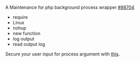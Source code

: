 A Maintenance for php background process wrapper [#88704](http://php.net/manual/en/function.exec.php#88704)

- require
 - Linux
 - nohup
- new function
 - log output
 - read output log

Secure your user input for process argument with [this](http://php.net/manual/en/function.escapeshellarg.php).